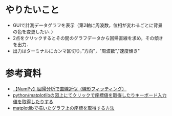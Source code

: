 # やりたいこと
- GUIで計測データグラフを表示（第2軸に周波数，位相が変わるごとに背景の色を変更したい．）
- 2点をクリックするとその間のグラフデータから回帰直線を求め，その傾きを出力．
- 出力はターミナルにカンマ区切り，”方向”，"周波数","速度傾き"


# 参考資料
- [【NumPy】回帰分析で直線近似（線形フィッティング）](https://algorithm.joho.info/programming/python/numpy-polyfit-line/)
- [python/matplotlibの図上にてクリックで座標値を取得したりキーボード入力値を取得したりする](https://qiita.com/HajimeKawahara/items/abc24fa2216009523656)
- [matplotlibで描いたグラフ上の座標を取得する方法](https://ideal-user-interface.hatenablog.com/entry/20111212/1323692018)